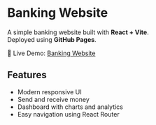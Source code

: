 # Banking Website  

A simple banking website built with **React + Vite**.  
Deployed using **GitHub Pages**.  

🔗 Live Demo: [Banking Website](https://antonyshinson.github.io/Banking-Website/)

## Features  
- Modern responsive UI  
- Send and receive money  
- Dashboard with charts and analytics  
- Easy navigation using React Router  
